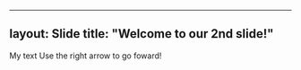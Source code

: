 -----
layout: Slide
title: "Welcome to our 2nd slide!"
---
My text
Use the right arrow to go foward!
